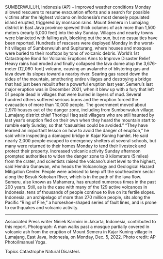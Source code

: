 SUMBERWULUH, Indonesia (AP) – Improved weather conditions Monday allowed rescuers to resume evacuation efforts and a search for possible victims after the highest volcano on Indonesia’s most densely populated island erupted, triggered by monsoon rains.
Mount Semeru in Lumajang district in East Java province spewed thick columns of ash more than 1,500 meters (nearly 5,000 feet) into the sky Sunday. Villages and nearby towns were blanketed with falling ash, blocking out the sun, but no casualties have been reported.
Hundreds of rescuers were deployed Monday in the worst-hit villages of Sumberwuluh and Supiturang, where houses and mosques were buried to their rooftops by tons of volcanic debris.
World’s 1st Catastrophe Bond for Volcanic Eruptions Aims to Improve Disaster Relief
Heavy rains had eroded and finally collapsed the lava dome atop the 3,676-meter (12,060-foot) volcano, causing an avalanche of blistering gas and lava down its slopes toward a nearby river. Searing gas raced down the sides of the mountain, smothering entire villages and destroying a bridge that had just been rebuilt after a powerful eruption last year.
Semeru’s last major eruption was in December 2021, when it blew up with a fury that left 51 people dead in villages that were buried in layers of mud. Several hundred others suffered serious burns and the eruption forced the evacuation of more than 10,000 people. The government moved about 2,970 houses out of the danger zone, including from Sumberwuluh village.
Lumajang district chief Thoriqul Haq said villagers who are still haunted by last year’s eruption fled on their own when they heard the mountain start to rumble early Sunday, so that “casualties could be avoided.”
“They have learned an important lesson on how to avoid the danger of eruption,” he said while inspecting a damaged bridge in Kajar Kuning hamlet.
He said nearly 2,000 people escaped to emergency shelters at several schools, but many were returned to their homes Monday to tend their livestock and protect their property.
Increased volcanic activity Sunday afternoon prompted authorities to widen the danger zone to 8 kilometers (5 miles) from the crater, and scientists raised the volcano’s alert level to the highest, said Hendra Gunawan, who heads the Volcanology and Geological Hazard Mitigation Center.
People were advised to keep off the southeastern sector along the Besuk Kobokan River, which is in the path of the lava flow.
Semeru, also known as Mahameru, has erupted numerous times in the past 200 years. Still, as is the case with many of the 129 active volcanoes in Indonesia, tens of thousands of people continue to live on its fertile slopes.
Indonesia, an archipelago of more than 270 million people, sits along the Pacific “Ring of Fire,” a horseshoe-shaped series of fault lines, and is prone to earthquakes and volcanic activity.
___
Associated Press writer Niniek Karmini in Jakarta, Indonesia, contributed to this report.
Photograph: A man walks past a mosque partially covered in volcanic ash from the eruption of Mount Semeru in Kajar Kuning village in Lumajang, East Java, Indonesia, on Monday, Dec. 5, 2022. Photo credit: AP Photo/Imanuel Yoga.

Topics
Catastrophe
Natural Disasters
